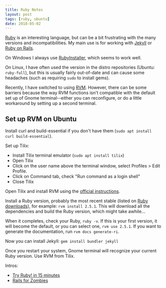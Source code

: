 ```yaml
---
title: Ruby Notes
layout: post
tags: [ruby, ubuntu]
date: 2018-05-02
---
```


[Ruby](https://www.ruby-lang.org/en/) is an interesting language, but can be a bit frustrating with the many versions and incompatibilities.
My main use is for working with [Jekyll](https://jekyllrb.com/) or [Ruby on Rails](http://rubyonrails.org/).

On Windows I always use [RubyInstaller](https://rubyinstaller.org/), which seems to work well. 

On Linux, I have often used the version in the distro repositories (Ubuntu: `ruby-full`), but this is usually fairly out-of-date and can cause some headaches (such as requiring `sudo` to install gems).

Recently, I have switched to using [RVM](https://rvm.io/).
However, there can be some barriers because the way RVM functions isn't compatible with the default set up of Gnome terminal--either you can reconfigure, or do a little workaround by setting up a second terminal. 

## Set up RVM on Ubuntu

Install curl and build-essential if you don't have them (`sudo apt install curl build-essential`).

Set up Tilix: 

- Install Tilix terminal emulator (`sudo apt install tilix`)
- Open Tilix
- Click on the user name above the terminal window, select Profiles > Edit Profile.
- Click on Command tab, check "Run command as a login shell"
- Close Tilix

Open Tilix and install RVM using the [official instructions](https://rvm.io/rvm/install).

Install a Ruby version, probably the most recent stable (listed on [Ruby downloads](https://www.ruby-lang.org/en/downloads/)), for example: 
`rvm install 2.5.1`. 
This will download all the dependencies and build the Ruby version, which might take awhile... 

When it completes, check your Ruby, `ruby -v`.
If this is your first version, it will become the default, or you can select one, `rvm use 2.5.1`.
If you want to generate the documentation, run `rvm docs generate-ri`.

Now you can install Jekyll: `gem install bundler jekyll`

Once you restart your system, Gnome terminal will recognize your current Ruby version. 
Use RVM from Tilix.

Intros:

- [Try Ruby! in 15 minutes](http://tryruby.org/)
- [Rails for Zombies](http://railsforzombies.org/)
